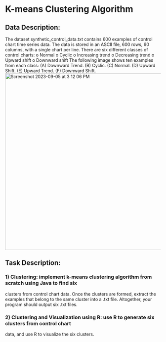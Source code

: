 # K-means Clustering Algorithm 
## Data Description: 
The dataset synthetic_control_data.txt contains 600 examples of control chart time series data. 
The data is stored in an ASCII file, 600 rows, 60 columns, with a single chart
per line. There are six different classes of control charts:
o Normal
o Cyclic
o Increasing trend
o Decreasing trend
o Upward shift
o Downward shift
The following image shows ten examples from each class: (A) Downward Trend. (B) Cyclic. (C)
Normal. (D) Upward Shift. (E) Upward Trend. (F) Downward Shift. 
<img width="572" alt="Screenshot 2023-09-05 at 3 12 06 PM" src="https://github.com/Evebarr20/CSCD429Homework3/assets/97476504/c07d87eb-bc99-45f7-85e0-a5a3545cecd7">

## Task Description:
### 1) Clustering: implement k-means clustering algorithm from scratch using Java to find six

clusters from control chart data. Once the clusters are formed, extract the examples that
belong to the same cluster into a .txt file. Altogether, your program should output six .txt
files.

### 2) Clustering and Visualization using R: use R to generate six clusters from control chart
data, and use R to visualize the six clusters.
